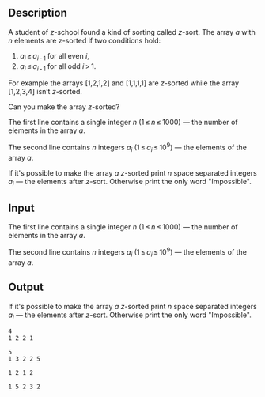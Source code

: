 ## Description

<div><p>A student of <span class="tex-span"><i>z</i></span>-school found a kind of sorting called <span class="tex-span"><i>z</i></span>-sort. The array <span class="tex-span"><i>a</i></span> with <span class="tex-span"><i>n</i></span> elements are <span class="tex-span"><i>z</i></span>-sorted if two conditions hold:</p><ol> <li> <span class="tex-span"><i>a</i><sub class="lower-index"><i>i</i></sub> ≥ <i>a</i><sub class="lower-index"><i>i</i> - 1</sub></span> for all even <span class="tex-span"><i>i</i></span>, </li><li> <span class="tex-span"><i>a</i><sub class="lower-index"><i>i</i></sub> ≤ <i>a</i><sub class="lower-index"><i>i</i> - 1</sub></span> for all odd <span class="tex-span"><i>i</i> &gt; 1</span>. </li></ol><p>For example the arrays <span class="tex-font-style-tt">[1,2,1,2]</span> and <span class="tex-font-style-tt">[1,1,1,1]</span> are <span class="tex-span"><i>z</i></span>-sorted while the array <span class="tex-font-style-tt">[1,2,3,4]</span> isn’t <span class="tex-span"><i>z</i></span>-sorted.</p><p>Can you make the array <span class="tex-span"><i>z</i></span>-sorted?</p></div><div class="input-specification"><p>The first line contains a single integer <span class="tex-span"><i>n</i></span> (<span class="tex-span">1 ≤ <i>n</i> ≤ 1000</span>) — the number of elements in the array <span class="tex-span"><i>a</i></span>.</p><p>The second line contains <span class="tex-span"><i>n</i></span> integers <span class="tex-span"><i>a</i><sub class="lower-index"><i>i</i></sub></span> (<span class="tex-span">1 ≤ <i>a</i><sub class="lower-index"><i>i</i></sub> ≤ 10<sup class="upper-index">9</sup></span>) — the elements of the array <span class="tex-span"><i>a</i></span>.</p></div><div class="output-specification"><p>If it's possible to make the array <span class="tex-span"><i>a</i></span> <span class="tex-span"><i>z</i></span>-sorted print <span class="tex-span"><i>n</i></span> space separated integers <span class="tex-span"><i>a</i><sub class="lower-index"><i>i</i></sub></span> — the elements after <span class="tex-span"><i>z</i></span>-sort. Otherwise print the only word "<span class="tex-font-style-tt">Impossible</span>".</p></div>

## Input

<p>The first line contains a single integer <span class="tex-span"><i>n</i></span> (<span class="tex-span">1 ≤ <i>n</i> ≤ 1000</span>) — the number of elements in the array <span class="tex-span"><i>a</i></span>.</p><p>The second line contains <span class="tex-span"><i>n</i></span> integers <span class="tex-span"><i>a</i><sub class="lower-index"><i>i</i></sub></span> (<span class="tex-span">1 ≤ <i>a</i><sub class="lower-index"><i>i</i></sub> ≤ 10<sup class="upper-index">9</sup></span>) — the elements of the array <span class="tex-span"><i>a</i></span>.</p>

## Output

<p>If it's possible to make the array <span class="tex-span"><i>a</i></span> <span class="tex-span"><i>z</i></span>-sorted print <span class="tex-span"><i>n</i></span> space separated integers <span class="tex-span"><i>a</i><sub class="lower-index"><i>i</i></sub></span> — the elements after <span class="tex-span"><i>z</i></span>-sort. Otherwise print the only word "<span class="tex-font-style-tt">Impossible</span>".</p>





```input1
4
1 2 2 1

```




```input2
5
1 3 2 2 5

```




```output1
1 2 1 2

```




```output2
1 5 2 3 2

```


